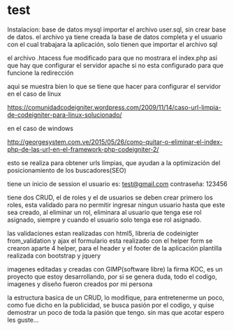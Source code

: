 # test
Instalacion:
base de datos mysql
importar el archivo user.sql, sin crear base de datos.
el archivo ya tiene creada la base de datos completa y el usuario con el cual trabajara la aplicación, solo tienen que importar el archivo sql

el archivo .htacess fue modificado para que no mostrara el index.php asi que hay que configurar el servidor apache si no esta configurado para que funcione la redirección 

aqui se muestra bien lo que se tiene que hacer para configurar el servidor en el caso de linux

https://comunidadcodeigniter.wordpress.com/2009/11/14/caso-url-limpia-de-codeigniter-para-linux-solucionado/

en el caso de windows 

http://georgesystem.com.ve/2015/05/26/como-quitar-o-eliminar-el-index-php-de-las-url-en-el-framework-php-codeigniter-2/

esto se realiza para obtener urls limpias, que ayudan a la optimización del posicionamiento de los buscadores(SEO)

tiene un inicio de session
el usuario es: test@gmail.com
contraseña: 123456

tiene dos CRUD, el de roles y el de usuarios
se deben crear primero los roles, esta validado para no permitir ingresar ningun usuario hasta que este sea creado, al eliminar un rol, eliminara al usuario que tenga ese rol asignado, siempre y cuando el usuario solo tenga ese rol asignado.

las validaciones estan realizadas con html5, libreria de codeinigter from_validation y ajax
el formulario esta realizado con el helper form
se crearon aparte 4 helper, para el header y el footer de la aplicación
plantilla realizada con bootstrap y jquery

imagenes editadas y creadas con GIMP(software libre)
la firma KOC, es un proyecto que estoy desarrollando, por si se genera duda, todo el codigo, imagenes y diseño fueron creados por mi persona

la estructura basica de un CRUD, lo modifique, para entretenerme un poco, como fue dicho en la publicidad, se busca pasión por el codigo, y quise demostrar un poco de toda la pasión que tengo.
sin mas que acotar espero les guste...
